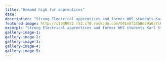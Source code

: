 ```yaml
---
title: "Demand high for apprentices"
date: 
description: "Strong Electrical apprentices and former WHS students Karl Stephens, left, and Joshua Ashworth..."
featured-image: http://c1940652.r52.cf0.rackcdn.com/591e5f23b8d39a0a7c000370/Joshua-Ashworth-more-electrians-needed-Chron-May-2017.jpg
excerpt: "Strong Electrical apprentices and former WHS students Karl Stephens, left, and Joshua Ashworth."
gallery-image-1: 
gallery-image-2: 
gallery-image-3: 
gallery-image-4: 
gallery-image-5: 
---
```

